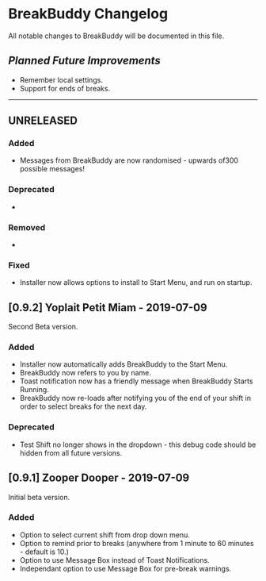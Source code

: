 # BreakBuddy Changelog
All notable changes to BreakBuddy will be documented in this file.

## *Planned Future Improvements*

- Remember local settings.
- Support for ends of breaks.

----------------------------------------

## UNRELEASED
### Added
- Messages from BreakBuddy are now randomised - upwards of300 possible messages!
### Deprecated
-
### Removed
-
### Fixed
- Installer now allows options to install to Start Menu, and run on startup.

## [0.9.2] Yoplait Petit Miam - 2019-07-09
Second Beta version.
### Added 
- Installer now automatically adds BreakBuddy to the Start Menu.
- BreakBuddy now refers to you by name.
- Toast notification now has a friendly message when BreakBuddy Starts Running.
- BreakBuddy now re-loads after notifying you of the end of your shift in order to select breaks for the next day.
### Deprecated
- Test Shift no longer shows in the dropdown - this debug code should be hidden from all future versions.

## [0.9.1] Zooper Dooper - 2019-07-09
Initial beta version.
### Added
- Option to select current shift from drop down menu.
- Option to remind prior to breaks (anywhere from 1 minute to 60 minutes - default is 10.)
- Option to use Message Box instead of Toast Notifications.
- Independant option to use Message Box for pre-break warnings.
